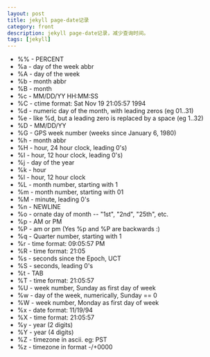 ```yaml
---
layout: post
title: jekyll page-date记录
category: front
description: jekyll page-date记录，减少查询时间。
tags: [jekyll]
---
```


* %% - PERCENT
* %a - day of the week abbr
* %A - day of the week
* %b - month abbr
* %B - month
* %c - MM/DD/YY HH:MM:SS
* %C - ctime format: Sat Nov 19 21:05:57 1994
* %d - numeric day of the month, with leading zeros (eg 01..31)
* %e - like %d, but a leading zero is replaced by a space (eg 1..32)
* %D - MM/DD/YY
* %G - GPS week number (weeks since January 6, 1980)
* %h - month abbr
* %H - hour, 24 hour clock, leading 0's)
* %I - hour, 12 hour clock, leading 0's)
* %j - day of the year
* %k - hour
* %l - hour, 12 hour clock
* %L - month number, starting with 1
* %m - month number, starting with 01
* %M - minute, leading 0's
* %n - NEWLINE
* %o - ornate day of month -- "1st", "2nd", "25th", etc.
* %p - AM or PM
* %P - am or pm (Yes %p and %P are backwards :)
* %q - Quarter number, starting with 1
* %r - time format: 09:05:57 PM
* %R - time format: 21:05
* %s - seconds since the Epoch, UCT
* %S - seconds, leading 0's
* %t - TAB
* %T - time format: 21:05:57
* %U - week number, Sunday as first day of week
* %w - day of the week, numerically, Sunday == 0
* %W - week number, Monday as first day of week
* %x - date format: 11/19/94
* %X - time format: 21:05:57
* %y - year (2 digits)
* %Y - year (4 digits)
* %Z - timezone in ascii. eg: PST
* %z - timezone in format -/+0000
